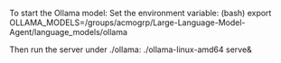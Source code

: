 To start the Ollama model:
Set the environment variable:
    (bash)
    export OLLAMA_MODELS=/groups/acmogrp/Large-Language-Model-Agent/language_models/ollama

Then run the server under ./ollama:
    ./ollama-linux-amd64 serve&